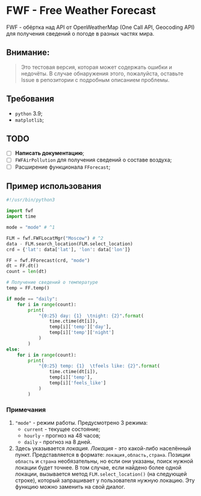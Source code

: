 # FWF - Free Weather Forecast

FWF - обёртка над API от OpenWeatherMap (One Call API, Geocoding API) для
получения сведений о погоде в разных частях мира.

## Внимание:

> Это тестовая версия, которая может содержать ошибки и недочёты. В случае
> обнаружения этого, пожалуйста, оставьте Issue в репозитории с подробным
> описанием проблемы.

## Требования

- `python` 3.9;
- `matplotlib`;

## TODO

- [ ] **Написать документацию**;
- [ ] `FWFAirPollution` для получения сведений о составе воздуха;
- [ ] Расширение функционала `FForecast`;

## Пример использования

```python
#!/usr/bin/python3

import fwf
import time

mode = "mode" # ^1

FLM = fwf.FWFLocatMgr("Moscow") # ^2
data - FLM.search_location(FLM.select_location)
crd = {'lat': data['lat'], 'lon': data['lon']}

FF = fwf.FForecast(crd, "mode")
dt = FF.dt()
count = len(dt)

# Получение сведений о температуре
temp = FF.temp()

if mode == "daily":
    for i in range(count):
        print(
            "{0:25} day: {1}  \tnight: {2}".format(
                time.ctime(dt[i]),
                temp[i]['temp']['day'],
                temp[i]['temp']['night']
            )
        )
else:
    for i in range(count):
        print(
            "{0:25} temp: {1}  \tfeels like: {2}".format(
                time.ctime(dt[i]),
                temp[i]['temp'],
                temp[i]['feels_like']
            )
        )
```

### Примечания

1. `"mode"` - режим работы. Предусмотрено 3 режима:
    - `current` - текущее состояние;
    - `hourly` - прогноз на 48 часов;
    - `daily` - прогноз на 8 дней.
2. Здесь указывается *локация*. *Локация* - это какой-либо населённый пункт.
   Представляется в формате: `локация,область,страна`. Позиции `область` и
   `страна` необязательны, но если они указаны, поиск нужной локации будет
   точнее. В том случае, если найдено более одной локации, вызывается метод
   `FLM.select_location()` (на следующей строке), который запрашивает у
   пользователя нужную локацию. Эту функцию можно заменить на свой диалог.

